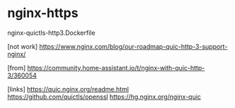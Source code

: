 # nginx-https
nginx-quictls-http3.Dockerfile


[not work]
https://www.nginx.com/blog/our-roadmap-quic-http-3-support-nginx/

[from] 
https://community.home-assistant.io/t/nginx-with-quic-http-3/360054

[links]
https://quic.nginx.org/readme.html
https://github.com/quictls/openssl
https://hg.nginx.org/nginx-quic
